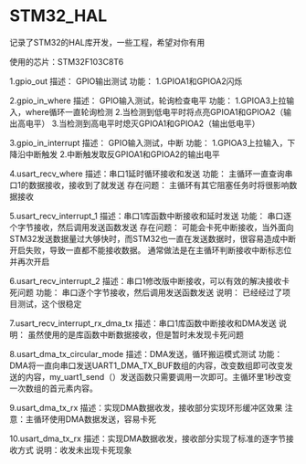 # STM32_HAL
记录了STM32的HAL库开发，一些工程，希望对你有用

使用的芯片：STM32F103C8T6

1.gpio_out
描述：
GPIO输出测试
功能：
1.GPIOA1和GPIOA2闪烁

2.gpio_in_where
描述：
GPIO输入测试，轮询检查电平
功能：
1.GPIOA3上拉输入，where循环一直轮询检测
2.当检测到低电平时将点亮GPIOA1和GPIOA2（输出高电平）
3.当检测到高电平时熄灭GPIOA1和GPIOA2（输出低电平）

3.gpio_in_interrupt
描述：
GPIO输入测试，中断
功能：
1.GPIOA3上拉输入，下降沿中断触发
2.中断触发取反GPIOA1和GPIOA2的输出电平

4.usart_recv_where
描述：串口1延时循环接收和发送
功能：
主循环一直查询串口1的数据接收，接收到了就发送
存在问题：
主循环有其它阻塞任务时将很影响数据接收

5.usart_recv_interrupt_1
描述：串口1库函数中断接收和延时发送
功能：
串口逐个字节接收，然后调用发送函数发送
存在问题：
可能会卡死中断接收，当外面向STM32发送数据量过大够快时，而STM32也一直在发送数据时，很容易造成中断开启失败，导致一直都不能接收数据。
通常做法是在主循环判断接收中断标志位并再次开启

6.usart_recv_interrupt_2
描述：串口1修改版中断接收，可以有效的解决接收卡死问题
功能：
串口逐个字节接收，然后调用发送函数发送
说明：
已经经过了项目测试，这个很稳定

7.usart_recv_interrupt_rx_dma_tx
描述：串口1库函数中断接收和DMA发送
说明：
虽然使用的是库函数中断数据接收，但是暂时未发现卡死问题

8.usart_dma_tx_circular_mode
描述：DMA发送，循环搬运模式测试
功能：
DMA将一直向串口发送UART1_DMA_TX_BUF数组的内容，改变数组即可改变发送的内容，my_uart1_send（）发送函数只需要调用一次即可。主循环里1秒改变一次数组的首元素内容。
 
9.usart_dma_tx_rx
描述：实现DMA数据收发，接收部分实现环形缓冲区效果
注意：主循环使用DMA数据发送，容易卡死

10.usart_dma_tx_rx
描述：实现DMA数据收发，接收部分实现了标准的逐字节接收方式
说明：收发未出现卡死现象

